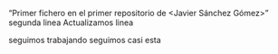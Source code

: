 “Primer fichero en el primer repositorio de <Javier Sánchez Gómez>”
segunda linea
Actualizamos linea

seguimos trabajando
seguimos casi esta